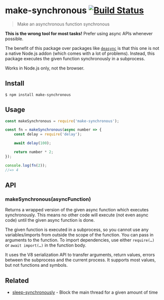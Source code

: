 # make-synchronous [![Build Status](https://travis-ci.com/sindresorhus/make-synchronous.svg?branch=master)](https://travis-ci.com/github/sindresorhus/make-synchronous)

> Make an asynchronous function synchronous

**This is the wrong tool for most tasks!** Prefer using async APIs whenever possible.

The benefit of this package over packages like [`deasync`](https://github.com/abbr/deasync) is that this one is not a native Node.js addon (which comes with a lot of problems). Instead, this package executes the given function synchronously in a subprocess.

Works in Node.js only, not the browser.

## Install

```
$ npm install make-synchronous
```

## Usage

```js
const makeSynchronous = require('make-synchronous');

const fn = makeSynchronous(async number => {
	const delay = require('delay');

	await delay(100);

	return number * 2;
});

console.log(fn(2));
//=> 4
```

## API

### makeSynchronous(asyncFunction)

Returns a wrapped version of the given async function which executes synchronously. This means no other code will execute (not even async code) until the given async function is done.

The given function is executed in a subprocess, so you cannot use any variables/imports from outside the scope of the function. You can pass in arguments to the function. To import dependencies, use either `require(…)` or `await import(…)` in the function body.

It uses the V8 serialization API to transfer arguments, return values, errors between the subprocess and the current process. It supports most values, but not functions and symbols.

## Related

- [sleep-synchronously](https://github.com/sindresorhus/sleep-synchronously) - Block the main thread for a given amount of time
